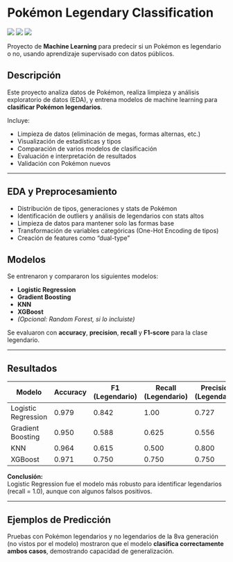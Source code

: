 # Pokémon Legendary Classification

<img src="https://img.shields.io/badge/Python-3.11-blue?logo=python">
<img src="https://img.shields.io/badge/Scikit--learn-F7931E?logo=scikit-learn&logoColor=white">
<img src="https://img.shields.io/badge/Status-Completed-brightgreen">

Proyecto de **Machine Learning** para predecir si un Pokémon es legendario o no, usando aprendizaje supervisado con datos públicos.

## Descripción

Este proyecto analiza datos de Pokémon, realiza limpieza y análisis exploratorio de datos (EDA), y entrena modelos de machine learning para **clasificar Pokémon legendarios**.

Incluye:
- Limpieza de datos (eliminación de megas, formas alternas, etc.)
- Visualización de estadísticas y tipos
- Comparación de varios modelos de clasificación
- Evaluación e interpretación de resultados
- Validación con Pokémon nuevos

---

## EDA y Preprocesamiento

- Distribución de tipos, generaciones y stats de Pokémon
- Identificación de outliers y análisis de legendarios con stats altos
- Limpieza de datos para mantener solo las formas base
- Transformación de variables categóricas (One-Hot Encoding de tipos)
- Creación de features como “dual-type”


## Modelos

Se entrenaron y compararon los siguientes modelos:
- **Logistic Regression**
- **Gradient Boosting**
- **KNN**
- **XGBoost**
- *(Opcional: Random Forest, si lo incluiste)*

Se evaluaron con **accuracy**, **precision**, **recall** y **F1-score** para la clase legendario.

---

## Resultados

| Modelo                | Accuracy | F1 (Legendario) | Recall (Legendario) | Precision (Legendario) |
|-----------------------|----------|-----------------|---------------------|------------------------|
| Logistic Regression   | 0.979    | 0.842           | 1.00                | 0.727                  |
| Gradient Boosting     | 0.950    | 0.588           | 0.625               | 0.556                  |
| KNN                   | 0.964    | 0.615           | 0.500               | 0.800                  |
| XGBoost               | 0.971    | 0.750           | 0.750               | 0.750                  |

**Conclusión:**  
Logistic Regression fue el modelo más robusto para identificar legendarios (recall = 1.0), aunque con algunos falsos positivos.

---

## Ejemplos de Predicción

Pruebas con Pokémon legendarios y no legendarios de la 8va generación (no vistos por el modelo) mostraron que el modelo **clasifica correctamente ambos casos**, demostrando capacidad de generalización.

